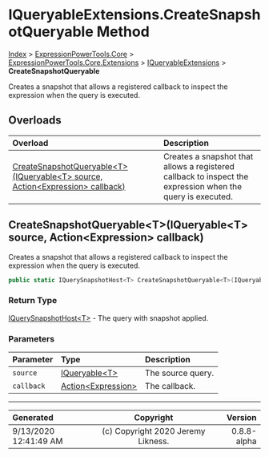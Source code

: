 ﻿# IQueryableExtensions.CreateSnapshotQueryable Method

[Index](../index.md) > [ExpressionPowerTools.Core](ExpressionPowerTools.Core.a.md) > [ExpressionPowerTools.Core.Extensions](ExpressionPowerTools.Core.Extensions.n.md) > [IQueryableExtensions](ExpressionPowerTools.Core.Extensions.IQueryableExtensions.cs.md) > **CreateSnapshotQueryable**

Creates a snapshot that allows a registered callback to
            inspect the expression when the query is executed.

## Overloads

| Overload | Description |
| :-- | :-- |
| [CreateSnapshotQueryable&lt;T>(IQueryable&lt;T> source, Action&lt;Expression> callback)](#createsnapshotqueryabletiqueryablet-source-actionexpression-callback) | Creates a snapshot that allows a registered callback to            inspect the expression when the query is executed. |
## CreateSnapshotQueryable&lt;T>(IQueryable&lt;T> source, Action&lt;Expression> callback)

Creates a snapshot that allows a registered callback to
            inspect the expression when the query is executed.

```csharp
public static IQuerySnapshotHost<T> CreateSnapshotQueryable<T>(IQueryable<T> source, Action<Expression> callback)
```

### Return Type

 [IQuerySnapshotHost&lt;T>](ExpressionPowerTools.Core.Signatures.IQuerySnapshotHost`1.i.md)  - The query with snapshot applied.

### Parameters

| Parameter | Type | Description |
| :-- | :-- | :-- |
| `source` | [IQueryable&lt;T>](https://docs.microsoft.com/dotnet/api/system.linq.iqueryable-1) | The source query. |
| `callback` | [Action&lt;Expression>](https://docs.microsoft.com/dotnet/api/system.action-1) | The callback. |



---

| Generated | Copyright | Version |
| :-- | :-: | --: |
| 9/13/2020 12:41:49 AM | (c) Copyright 2020 Jeremy Likness. | 0.8.8-alpha |
